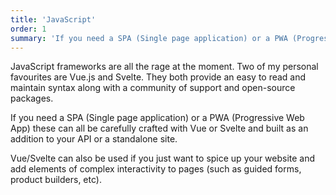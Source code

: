```yaml
---
title: 'JavaScript'
order: 1
summary: 'If you need a SPA (Single page application) or a PWA (Progressive Web App) these can all be carefully crafted with Vue or Svelte and built as an addition to your API or a standalone site.'
---
```

JavaScript frameworks are all the rage at the moment. Two of my personal favourites are Vue.js and Svelte. They both provide an easy to read and maintain syntax along with a community of support and open-source packages.

If you need a SPA (Single page application) or a PWA (Progressive Web App) these can all be carefully crafted with Vue or Svelte and built as an addition to your API or a standalone site.

Vue/Svelte can also be used if you just want to spice up your website and add elements of complex interactivity to pages (such as guided forms, product builders, etc).

